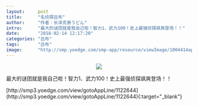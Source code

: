 ```yaml
---
layout:     post
title:      "名侦探吕布"
author:     "作者：长泽克泰うどん"
intro:      "最大的谜团就是我自己啦！智力1、武力100！史上最强侦探飒爽登场！！"
date:       "2018-02-14 12:17:20"
categories: "吕布"
tags:       "吕布"
image:      "http://smp.yoedge.com/smp-app/resource/viewImage/1004414appline.png"
---
```

<div style="text-align: center">
<p><img src="http://smp.yoedge.com/smp-app/resource/viewImage/1004414appline.png"/></p>
</div>
<p class="post-meta">
<span>最大的谜团就是我自己啦！智力1、武力100！史上最强侦探飒爽登场！！</span>
</p>
[http://smp3.yoedge.com/view/gotoAppLine/1122644](http://smp3.yoedge.com/view/gotoAppLine/1122644){:target="_blank"}


